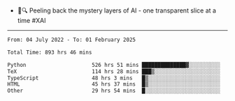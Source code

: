 - 🧅🔍 Peeling back the mystery layers of AI - one transparent slice at a time #XAI

---

<!--START_SECTION:waka-->

```txt
From: 04 July 2022 - To: 01 February 2025

Total Time: 893 hrs 46 mins

Python                     526 hrs 51 mins ██████████████▓░░░░░░░░░░   58.95 %
TeX                        114 hrs 28 mins ███▒░░░░░░░░░░░░░░░░░░░░░   12.81 %
TypeScript                 48 hrs 3 mins   █▒░░░░░░░░░░░░░░░░░░░░░░░   05.38 %
HTML                       45 hrs 37 mins  █▒░░░░░░░░░░░░░░░░░░░░░░░   05.10 %
Other                      29 hrs 54 mins  █░░░░░░░░░░░░░░░░░░░░░░░░   03.35 %
```

<!--END_SECTION:waka-->
